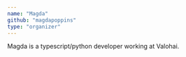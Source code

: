 ```yaml
---
name: "Magda"
github: "magdapoppins"
type: "organizer"
---
```

Magda is a typescript/python developer working at Valohai.